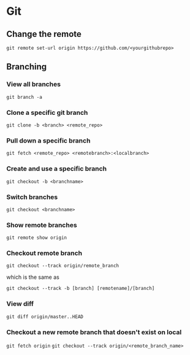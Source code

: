 
# Git

## Change the remote

```git remote set-url origin https://github.com/<yourgithubrepo>```


## Branching

### View all branches
``` git branch -a ```

### Clone a specific git branch

```git clone -b <branch> <remote_repo>```

### Pull down a specific branch

```git fetch <remote_repo> <remotebranch>:<localbranch>```

### Create and use a specific branch

``` git checkout -b <branchname> ```

### Switch branches

``` git checkout <branchname> ```

### Show remote branches

``` git remote show origin ```

### Checkout remote branch

``` git checkout --track origin/remote_branch ```

which is the same as 

``` git checkout --track -b [branch] [remotename]/[branch] ```

### View diff

``` git diff origin/master..HEAD ```

### Checkout a new remote branch that doesn't exist on local

``` git fetch origin ```
``` git checkout --track origin/<remote_branch_name> ```